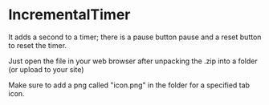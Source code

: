 # IncrementalTimer
It adds a second to a timer; there is a pause button pause and a reset button to reset the timer.

Just open the file in your web browser after unpacking the .zip into a folder (or upload to your site)

Make sure to add a png called "icon.png" in the folder for a specified tab icon.
